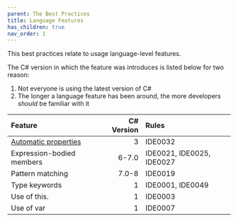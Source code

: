 ```yaml
---
parent: The Best Practices
title: Language Features
has_children: true
nav_order: 1
---
```


This best practices relate to usage language-level features.

The C# version in which the feature was introduces is listed below for two reason:

1. Not everyone is using the latest version of C#
2. The longer a language feature has been around, the more developers *should* be familiar with it

| Feature | C# Version | Rules
|:-|-:|:-|
| [Automatic properties](/auto_properties) | 3 | IDE0032 |
| Expression-bodied members | 6-7.0 | IDE0021, IDE0025, IDE0027 |
| Pattern matching | 7.0-8 | IDE0019 |
| Type keywords | 1 | IDE0001, IDE0049 |
| Use of this. | 1 | IDE0003 |
| Use of var | 1 | IDE0007 |
